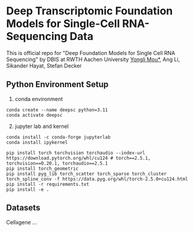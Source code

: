 # Deep Transcriptomic Foundation Models for Single-Cell RNA-Sequencing Data

This is official repo for "Deep Foundation Models for Single Cell RNA Sequencing"  by DBIS at RWTH Aachen University 
[Yongli Mou*](mou@dbis.rwth-aachen.de), Ang Li, Sikander Hayat, Stefan Decker

## Python Environment Setup

1. conda environment
```
conda create --name deepsc python=3.11
conda activate deepsc
```

2. jupyter lab and kernel
```
conda install -c conda-forge jupyterlab
conda install ipykernel
```

```
pip install torch torchvision torchaudio --index-url https://download.pytorch.org/whl/cu124 # torch==2.5.1, torchvision==0.20.1, torchaudio==2.5.1
pip install torch_geometric
pip install pyg_lib torch_scatter torch_sparse torch_cluster torch_spline_conv -f https://data.pyg.org/whl/torch-2.5.0+cu124.html
pip install -r requirements.txt
pip install -e .
```


## Datasets

Cellxgene ...

